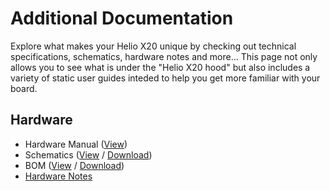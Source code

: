 # Additional Documentation

Explore what makes your Helio X20 unique by checking out technical specifications, schematics, hardware notes and more... This page not only allows you to see what is under the "Helio X20 hood" but also includes a variety of static user guides inteded to help you get more familiar with your board.

## Hardware

- Hardware Manual ([View](HardwareUserManual.md))
- Schematics ([View](https://github.com/sdrobertw/HelioX20/blob/master/AdditionalDocs/HelioX20_Schematics_v2.0.pdf) / [Download](https://github.com/sdrobertw/HelioX20/raw/master/AdditionalDocs/HelioX20_Schematics_v2.0.pdf))
- BOM ([View](https://github.com/sdrobertw/HelioX20/blob/master/AdditionalDocs/HelioX20_BOM.pdf) / [Download](https://github.com/sdrobertw/HelioX20/raw/master/AdditionalDocs/HelioX20_BOM.pdf))
- [Hardware Notes](HardwareNotes.md)
